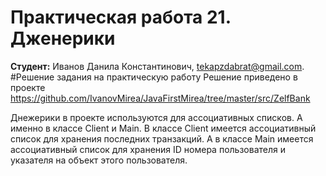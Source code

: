 # Практическая работа 21. Дженерики
**Студент:** Иванов Данила Константинович, tekapzdabrat@gmail.com.
#Решение задания на практическую работу
Решение приведено в проекте https://github.com/IvanovMirea/JavaFirstMirea/tree/master/src/ZelfBank

Днежерики в проекте используются для ассоциативных списков. А именно в классе Client и Main. В классе Client имеется ассоциативный список для хранения последних транзакций. А в классе Main имеется ассоциативный список для хранения ID номера пользователя и указателя на объект этого пользователя.
